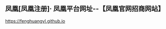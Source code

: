 ## 凤凰[凤凰注册]· 凤凰平台网址--【凤凰官网招商网站】

<https://fenghuangyl.github.io>

<!--
**fenghuangyl/fenghuangyl** is a ✨ _special_ ✨ repository because its `README.md` (this file) appears on your GitHub profile.

Here are some ideas to get you started:

- 🔭 I’m currently working on ...
- 🌱 I’m currently learning ...
- 👯 I’m looking to collaborate on ...
- 🤔 I’m looking for help with ...
- 💬 Ask me about ...
- 📫 How to reach me: ...
- 😄 Pronouns: ...
- ⚡ Fun fact: ...
-->
